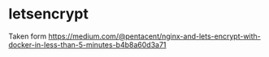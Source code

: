 # letsencrypt

Taken form https://medium.com/@pentacent/nginx-and-lets-encrypt-with-docker-in-less-than-5-minutes-b4b8a60d3a71
